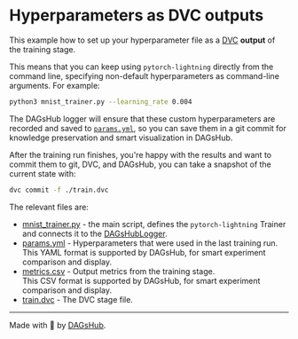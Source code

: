 # Hyperparameters as DVC outputs

This example how to set up your hyperparameter file as a [DVC](https://dvc.org) __output__ of the training stage.

This means that you can keep using `pytorch-lightning` directly from the command line, specifying non-default hyperparameters
as command-line arguments. For example:
```bash
python3 mnist_trainer.py --learning_rate 0.004
```

The DAGsHub logger will ensure that these custom hyperparameters are recorded and saved to [`params.yml`](params.yml), so you can save them
in a git commit for knowledge preservation and smart visualization in DAGsHub.  

After the training run finishes, you're happy with the results and want to commit them to git, DVC, and DAGsHub, you can
take a snapshot of the current state with: 
```bash
dvc commit -f ./train.dvc
``` 

The relevant files are:
* [mnist_trainer.py](mnist_trainer.py) - the main script, defines the `pytorch-lightning` Trainer and connects it to the
    [DAGsHubLogger](../../pytorch_lightning_dagshub/logger.py).
* [params.yml](params.yml) - Hyperparameters that were used in the last training run.
    This YAML format is supported by DAGsHub, for smart experiment comparison and display.
* [metrics.csv](metrics.csv) - Output metrics from the training stage. <br/>
    This CSV format is supported by DAGsHub, for smart experiment comparison and display.
* [train.dvc](train.dvc) - The DVC stage file. 

---

Made with 🐶 by [DAGsHub](https://dagshub.com/).
